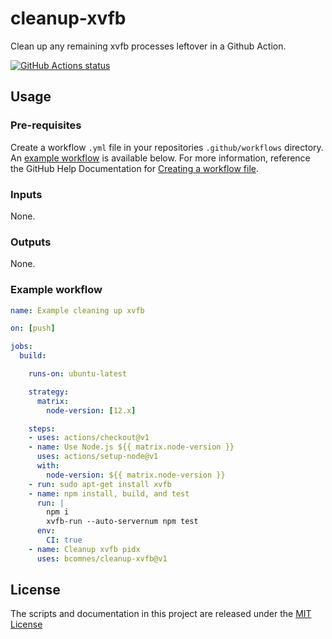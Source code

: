 # cleanup-xvfb
Clean up any remaining xvfb processes leftover in a Github Action.

<a href="https://github.com/bcomnes/cleanup-xvfb"><img alt="GitHub Actions status" src="https://github.com/bcomnes/cleanup-xvfb/workflows/Tests/badge.svg"></a>


## Usage

### Pre-requisites
Create a workflow `.yml` file in your repositories `.github/workflows` directory. An [example workflow](#example-workflow) is available below. For more information, reference the GitHub Help Documentation for [Creating a workflow file](https://help.github.com/en/articles/configuring-a-workflow#creating-a-workflow-file).


### Inputs

None.

### Outputs

None.

### Example workflow

```yaml
name: Example cleaning up xvfb

on: [push]

jobs:
  build:

    runs-on: ubuntu-latest

    strategy:
      matrix:
        node-version: [12.x]

    steps:
    - uses: actions/checkout@v1
    - name: Use Node.js ${{ matrix.node-version }}
      uses: actions/setup-node@v1
      with:
        node-version: ${{ matrix.node-version }}
    - run: sudo apt-get install xvfb
    - name: npm install, build, and test
      run: |
        npm i
        xvfb-run --auto-servernum npm test
      env:
        CI: true
    - name: Cleanup xvfb pidx
      uses: bcomnes/cleanup-xvfb@v1
```

## License
The scripts and documentation in this project are released under the [MIT License](LICENSE)
